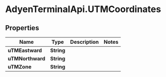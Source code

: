 # AdyenTerminalApi.UTMCoordinates

## Properties

Name | Type | Description | Notes
------------ | ------------- | ------------- | -------------
**uTMEastward** | **String** |  | 
**uTMNorthward** | **String** |  | 
**uTMZone** | **String** |  | 


